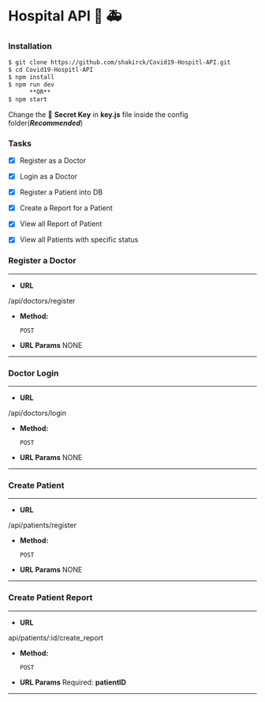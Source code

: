 # Hospital API  :hospital:  :ambulance:


### Installation


```sh
$ git clone https://github.com/shakirck/Covid19-Hospitl-API.git
$ cd Covid19-Hospitl-API 
$ npm install 
$ npm run dev 
      **OR**
$ npm start 
```
Change the  :key: **Secret Key** in  **key.js** file inside the config folder(***Recommended***)



### Tasks


- [x] Register as a  Doctor
- [x] Login as a  Doctor
- [x] Register a  Patient into DB
- [x] Create a Report for a Patient
- [x] View all Report of Patient
- [x] View all Patients with specific status


### Register a Doctor
-----------
* **URL**

/api/doctors/register

* **Method:**

  `POST`
  
*  **URL Params**
     NONE
     
     
 ---------------
 
 ###   Doctor Login 
-----------
* **URL**

/api/doctors/login

* **Method:**

  `POST`
  
*  **URL Params**
     NONE
     
     
     
--------------

 ### Create Patient
-----------
* **URL**

/api/patients/register

* **Method:**

  `POST`
  
*  **URL Params**
     NONE
     
     
     
--------------
 ### Create Patient Report
-----------
* **URL**

api/patients/:id/create_report
* **Method:**

  `POST`
  
*  **URL Params**
     Required: **patientID**
     
     
     
--------------


  
